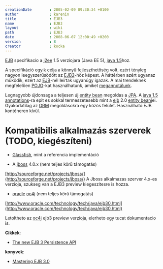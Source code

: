 ```yaml
---
creationDate        : 2005-02-09 09:30:34 +0100 
author              : karenin 
title               : EJB3 
name                : EJB3 
layout              : wiki 
path                : EJB3 
date                : 2008-06-07 12:00:49 +0200 
version             : 8 
creator             : kocka 
---
```

[EJB](EJB.html) specifikacio a [j2ee](j2ee.html) 1.5 verziojara (Java EE 5), [java 1.5](java%201.5.html)hoz.

A specifikáció egyik célja a könnyű fejleszthetőség volt, ezért tényleg nagyon leegyszerűsödött az [EJB2](EJB2.html)-höz képest. A háttérben azért ugyanaz működik, ezért az [EJB](EJB.html)-nél leírtak ugyanúgy igazak. A mai trendeknek megfelelően [POJO](pojo.html)-kat használhatunk, amiket [megannotálunk](annotations.html).

Legnagyobb újdonsaga a teljesen új [entity bean](Missing.html) megoldas a [JPA](JPA.html). A [java 1.5](java%201.5.html) [annotations](annotations.html)-ra epit es sokkal termeszetesebb mint a [ejb](EJB.html) 2.0 [entity bean](Missing.html)jei. Gyakorlatilag az [ORM](ORM.html) megoldásokra egy közös felület. Használható EJB konténeren kívül.

# Kompatibilis alkalmazás szerverek (TODO, kiegészíteni)

*   [Glassfish](glassfish.html), mint a referencia implementáció

*   A [jboss](jboss.html) 4.0.x (nem teljes körű támogatás) 

[http://sourceforge.net/projects/jboss/](http://sourceforge.net/projects/jboss/) A Jboss alkalmazas szerver 4.x-es verzioja, szukseg van a EJB3 preview kiegeszitesre is hozza.

*   [oracle](Oracle.html) [oc4j](oc4j.html) (nem teljes körű támogatás)

[http://www.oracle.com/technology/tech/java/ejb30.html](http://www.oracle.com/technology/tech/java/ejb30.html)

Letoltheto az [oc4j](oc4j.html) ejb3 preview verzioja, elerheto egy tucat dokumentacio is.

__Cikkek__:

*   [The new EJB 3 Persistence API](http://media.techtarget.com/tss/BeJUG/EJB3/index.html)

__konyvek__:

*   [Mastering EJB 3.0](http://www.theserverside.com/tt/books/wiley/masteringEJB3/downloads/MasteringEJB4thEd.pdf)
